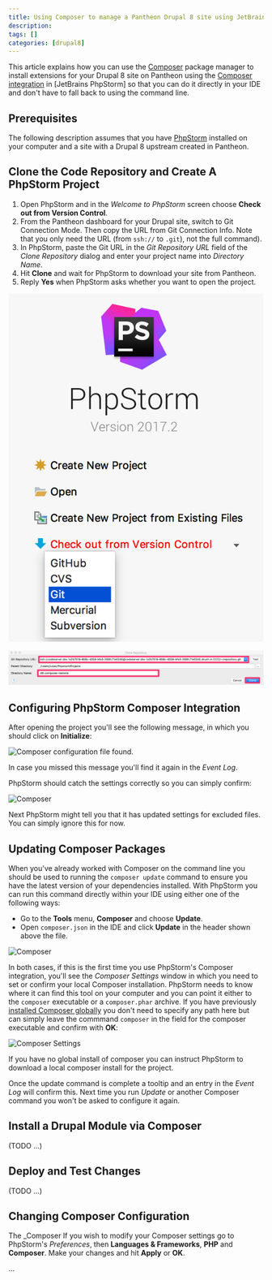 ```yaml
---
title: Using Composer to manage a Pantheon Drupal 8 site using JetBrains PhpStorm
description:
tags: []
categories: [drupal8]
---
```


This article explains how you can use the [Composer](https://getcomposer.org/) package manager to install extensions for your Drupal 8 site on Pantheon using the [Composer integration](https://confluence.jetbrains.com/display/PhpStorm/Composer+Support+in+PhpStorm) in [JetBrains PhpStorm] so that you can do it directly in your IDE and don't have to fall back to using the command line.

## Prerequisites

The following description assumes that you have [PhpStorm](https://www.jetbrains.com/phpstorm/) installed on your computer and a site with a Drupal 8 upstream created in Pantheon.

## Clone the Code Repository and Create A PhpStorm Project

1. Open PhpStorm and in the _Welcome to PhpStorm_ screen choose **Check out from Version Control**.
2. From the Pantheon dashboard for your Drupal site, switch to Git Connection Mode. Then copy the URL from Git Connection Info. Note that you only need the URL (from `ssh://` to `.git`), not the full command).
3. In PhpStorm, paste the Git URL in the _Git Repository URL_ field of the _Clone Repository_ dialog and enter your project name into _Directory Name_.
4. Hit **Clone** and wait for PhpStorm to download your site from Pantheon.
5. Reply **Yes** when PhpStorm asks whether you want to open the project.

![Welcome to PhpStorm](/source/docs/assets/images/integrations/phpstorm/Welcome_to_PhpStorm.png)

![Clone repository](/source/docs/assets/images/integrations/phpstorm/Clone_Repository.png)

## Configuring PhpStorm Composer Integration

After opening the project you'll see the following message, in which you should click on **Initialize**:

![Composer configuration file found.](/Users/lukas/Repositories/documentation/source/docs/assets/images/integrations/phpstorm/initcomposer-popup.png)

In case you missed this message you'll find it again in the _Event Log_.

PhpStorm should catch the settings correctly so you can simply confirm:

![Composer](/Users/lukas/Repositories/documentation/source/docs/assets/images/integrations/phpstorm/Composer.png)

Next PhpStorm might tell you that it has updated settings for excluded files. You can simply ignore this for now.

## Updating Composer Packages

When you've already worked with Composer on the command line you should be used to running the `composer update` command to ensure you have the latest version of your dependencies installed. With PhpStorm you can run this command directly within your IDE using either one of the following ways:

* Go to the **Tools** menu, **Composer** and choose **Update**.
* Open `composer.json` in the IDE and click **Update** in the header shown above the file.

![Composer](/Users/lukas/Repositories/documentation/source/docs/assets/images/integrations/phpstorm/composer-update.png)

In both cases, if this is the first time you use PhpStorm's Composer integration, you'll see the _Composer Settings_ window in which you need to set or confirm your local Composer installation. PhpStorm needs to know where it can find this tool on your computer and you can point it either to the `composer` executable or a `composer.phar` archive. If you have previously [installed Composer globally](https://getcomposer.org/doc/00-intro.md#globally) you don't need to specify any path here but can simply leave the commmand `composer` in the field for the composer executable and confirm with **OK**:

![Composer Settings](/Users/lukas/Repositories/documentation/source/docs/assets/images/integrations/phpstorm/Composer_Settings.png)

If you have no global install of composer you can instruct PhpStorm to download a local composer install for the project.

Once the update command is complete a tooltip and an entry in the _Event Log_ will confirm this. Next time you run _Update_ or another Composer command you won't be asked to configure it again.

## Install a Drupal Module via Composer

(TODO ...)

## Deploy and Test Changes

(TODO ...)

## Changing Composer Configuration

The _Composer If you wish to modify your Composer settings go to PhpStorm's _Preferences_, then **Languages & Frameworks**, **PHP** and **Composer**. Make your changes and hit **Apply** or **OK**.

...